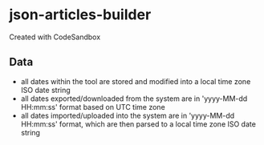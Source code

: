 # json-articles-builder
Created with CodeSandbox

## Data

- all dates within the tool are stored and modified into a local time zone ISO date string
- all dates exported/downloaded from the system are in 'yyyy-MM-dd HH:mm:ss' format based on UTC time zone
- all dates imported/uploaded into the system are in 'yyyy-MM-dd HH:mm:ss' format, which are then parsed to a local time zone ISO date string
